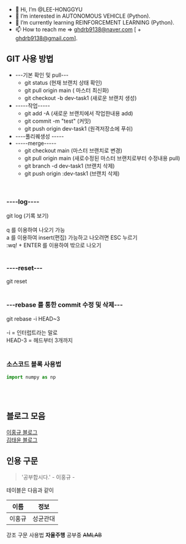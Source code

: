 - 👋 Hi, I’m @LEE-HONGGYU
- 👀 I’m interested in AUTONOMOUS VEHICLE (Python).
- 🌱 I’m currently learning REINFORCEMENT LEARNING (Python).
- 📫 How to reach me => ghdrb9138@naver.com [ + ghdrb9138@gmail.com].

<!---
LEE-HONGGYU/LEE-HONGGYU is a ✨ special ✨ repository because its `README.md` (this file) appears on your GitHub profile.
You can click the Preview link to take a look at your changes.
--->

## GIT 사용 방법
* ---기본 확인 및 pull--- <br/>
  * git status (현재 브랜치 상태 확인)<br/>
  * git pull origin main ( 마스터 최신화)<br/>
  * git checkout -b dev-task1 (새로운 브랜치 생성)<br/>
* -----작업-----<br/>
  * git add -A (새로운 브랜치에서 작업한내용 add)<br/>
  * git commit -m "test" (커밋)<br/>
  * git push origin dev-task1 (원격저장소에 푸쉬)<br/>
* ----풀리퀘생성 -----<br/>
* -----merge-----<br/>
  * git checkout main (마스터 브랜치로 변경)<br/>
  * git pull origin main (새로수정된 마스터 브랜치로부터 수정내용 pull)<br/>
  * git branch -d dev-task1 (브랜치 삭제)<br/>
  * git push origin :dev-task1 (브랜치 삭제)<br/>
<br/>

### ----log----
git log (기록 보기)<br/>
<br/>
q 를 이용하여 나오기 가능<br/>
a 를 이용하여 insert(편집) 가능하고 나오려면 ESC 누르기 <br/>
:wq! + ENTER 를 이용하여 밖으로 나오기 <br/>
<br/>
### ----reset---
git reset
<br/><br/>
### ---rebase 를 통한 commit 수정 및 삭제---
git rebase -i HEAD~3<br/>
<br/>
-i = 인터럽트라는 말로<br/>
HEAD-3 = 헤드부터 3개까지<br/>
<br/>
### 소스코드 블록 사용법
```py
import numpy as np
```
<br/>
<br/>

## 블로그 모음<br/>

[이홍규 블로그](https://auzi.tistory.com/)<br/>
[김태윤 블로그](https://taengioio.tistory.com/)<br/>

## 인용 구문<br/>

> '공부합시다.' - 이홍규 -

테이블은 다음과 같이

이름|정보|
---|---|
이홍규|성균관대|

강조 구문 사용법
**자율주행** 공부중 ~~AMLAB~~ 



